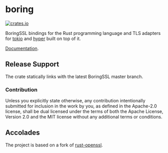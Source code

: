 # boring

[![crates.io](https://img.shields.io/crates/v/boring.svg)](https://crates.io/crates/boring)

BoringSSL bindings for the Rust programming language and TLS adapters for [tokio](https://github.com/tokio-rs/tokio) 
and [hyper](https://github.com/hyperium/hyper) built on top of it.

[Documentation](https://docs.rs/boring).

## Release Support

The crate statically links with the latest BoringSSL master branch.

### Contribution

Unless you explicitly state otherwise, any contribution intentionally
submitted for inclusion in the work by you, as defined in the Apache-2.0
license, shall be dual licensed under the terms of both the Apache License,
Version 2.0 and the MIT license without any additional terms or conditions.

## Accolades

The project is based on a fork of [rust-openssl](https://github.com/sfackler/rust-openssl).
